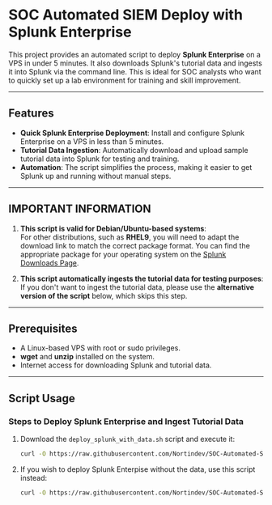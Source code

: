 # SOC Automated SIEM Deploy with Splunk Enterprise

This project provides an automated script to deploy **Splunk Enterprise** on a VPS in under 5 minutes. It also downloads Splunk's tutorial data and ingests it into Splunk via the command line. This is ideal for SOC analysts who want to quickly set up a lab environment for training and skill improvement.

---

## Features

- **Quick Splunk Enterprise Deployment**: Install and configure Splunk Enterprise on a VPS in less than 5 minutes.
- **Tutorial Data Ingestion**: Automatically download and upload sample tutorial data into Splunk for testing and training.
- **Automation**: The script simplifies the process, making it easier to get Splunk up and running without manual steps.

---

## IMPORTANT INFORMATION

1. **This script is valid for Debian/Ubuntu-based systems**:  
   For other distributions, such as **RHEL9**, you will need to adapt the download link to match the correct package format. You can find the appropriate package for your operating system on the [Splunk Downloads Page](https://www.splunk.com/en_us/download.html).

2. **This script automatically ingests the tutorial data for testing purposes**:  
   If you don't want to ingest the tutorial data, please use the **alternative version of the script** below, which skips this step.

---

## Prerequisites

- A Linux-based VPS with root or sudo privileges.
- **wget** and **unzip** installed on the system.
- Internet access for downloading Splunk and tutorial data.

---

## Script Usage

### Steps to Deploy Splunk Enterprise and Ingest Tutorial Data

1. Download the `deploy_splunk_with_data.sh` script and execute it:
   ```bash
   curl -O https://raw.githubusercontent.com/Nortindev/SOC-Automated-SIEM-Deploy-with-Splunk-Enterprise/refs/heads/main/deploy_splunk_with_data.sh?token=GHSAT0AAAAAACYCVXARCTLHKNRYJLDANPPIZXVRXEA ; bash deploy_splunk_with_data.sh
   ```
2. If you wish to deploy Splunk Enterpise without the data, use this script instead:
   ```bash
   curl -O https://raw.githubusercontent.com/Nortindev/SOC-Automated-SIEM-Deploy-with-Splunk-Enterprise/refs/heads/main/deploy_splunk_without_data.sh?token=GHSAT0AAAAAACYCVXARIDSJBVNCKDE2Q6X4ZXVRZTA ; bash deploy_splunk_without_data.sh
   ```

